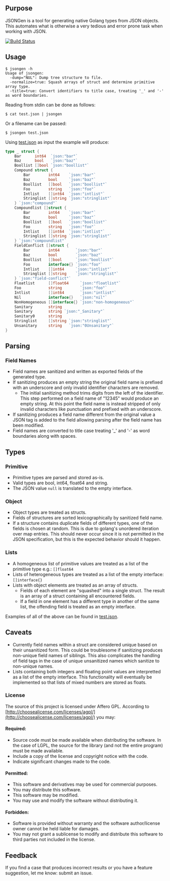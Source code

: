 ## Purpose
JSONGen is a tool for generating native Golang types from JSON objects. This automates what is otherwise a very tedious and error prone task when working with JSON.

[![Build Status](https://travis-ci.org/bemasher/JSONGen.svg?branch=master)](https://travis-ci.org/bemasher/JSONGen)

## Usage

```
$ jsongen -h
Usage of jsongen:
  -dump="NUL": Dump tree structure to file.
  -normalize=true: Squash arrays of struct and determine primitive array type.
  -title=true: Convert identifiers to title case, treating '_' and '-' as word boundaries.
```

Reading from stdin can be done as follows:
```
$ cat test.json | jsongen
```

Or a filename can be passed:
```
$ jsongen test.json
```

Using [test.json](test.json) as input the example will produce:
```go
type _ struct {
	Bar      int64  `json:"bar"`
	Baz      bool   `json:"baz"`
	Boollist []bool `json:"boollist"`
	Compound struct {
		Bar        int64    `json:"bar"`
		Baz        bool     `json:"baz"`
		Boollist   []bool   `json:"boollist"`
		Foo        string   `json:"foo"`
		Intlist    []int64  `json:"intlist"`
		Stringlist []string `json:"stringlist"`
	} `json:"compound"`
	Compoundlist []struct {
		Bar        int64    `json:"bar"`
		Baz        bool     `json:"baz"`
		Boollist   []bool   `json:"boollist"`
		Foo        string   `json:"foo"`
		Intlist    []int64  `json:"intlist"`
		Stringlist []string `json:"stringlist"`
	} `json:"compoundlist"`
	FieldConflict []struct {
		Bar        int64       `json:"bar"`
		Baz        bool        `json:"baz"`
		Boollist   []bool      `json:"boollist"`
		Foo        interface{} `json:"foo"`
		Intlist    []int64     `json:"intlist"`
		Stringlist []string    `json:"stringlist"`
	} `json:"field-conflict"`
	Floatlist      []float64     `json:"floatlist"`
	Foo            string        `json:"foo"`
	Intlist        []int64       `json:"intlist"`
	Nil            interface{}   `json:"nil"`
	NonHomogeneous []interface{} `json:"non-homogeneous"`
	Sanitary       string
	Sanitary       string `json:"_Sanitary"`
	Sanitary0      string
	Stringlist     []string `json:"stringlist"`
	Unsanitary     string   `json:"0Unsanitary"`
}
```

## Parsing
### Field Names
  * Field names are sanitized and written as exported fields of the generated type.
  * If sanitizing produces an empty string the original field name is prefixed with an underscore and only invalid identifier characters are removed.
    * The initial sanitizing method trims digits from the left of the identifier. This step performed on a field name of "12345" would produce an empty string. At this point the field name is instead stripped of only invalid characters like punctuation and prefixed with an underscore.
  * If sanitizing produces a field name different from the original value a JSON tag is added to the field allowing parsing after the field name has been modified.
  * Field names are converted to title case treating '_' and '-' as word boundaries along with spaces.

## Types
### Primitive
  * Primitive types are parsed and stored as-is.
  * Valid types are bool, int64, float64 and string.
  * The JSON value `null` is translated to the empty interface.

### Object
  * Object types are treated as structs.
  * Fields of structures are sorted lexicographically by sanitized field name.
  * If a structure contains duplicate fields of different types, one of the fields is chosen at random. This is due to golang's unordered iteration over map entries. This should never occur since it is not permitted in the JSON specification, but this is the expected behavior should it happen.

### Lists
  * A homogeneous list of primitive  values are treated as a list of the primitive type e.g.: `[]float64`
  * Lists of heterogeneous types are treated as a list of the empty interface: `[]interface{}`
  * Lists with object elements are treated as an array of structs.
    * Fields of each element are "squashed" into a single struct. The result is an array of a struct containing all encountered fields.
    * If a field in one element has a different type in another of the same list, the offending field is treated as an empty interface.

Examples of all of the above can be found in [test.json](test.json).

## Caveats
  * Currently field names within a struct are considered unique based on their unsanitized form. This could be troublesome if sanitizing produces non-unique field names of siblings. This also complicates the handling of field tags in the case of unique unsanitized names which sanitize to non-unique names.
  * Lists containing both integers and floating point values are interpretted as a list of the empty interface. This functionality will eventually be implemented so that lists of mixed numbers are stored as floats.

### License
The source of this project is licensed under Affero GPL. According to [http://choosealicense.com/licenses/agpl/](http://choosealicense.com/licenses/agpl/) you may:

#### Required:

  * Source code must be made available when distributing the software. In the case of LGPL, the source for the library (and not the entire program) must be made available.
  * Include a copy of the license and copyright notice with the code.
  * Indicate significant changes made to the code.

#### Permitted:

  * This software and derivatives may be used for commercial purposes.
  * You may distribute this software.
  * This software may be modified.
  * You may use and modify the software without distributing it.

#### Forbidden:

  * Software is provided without warranty and the software author/license owner cannot be held liable for damages.
  * You may not grant a sublicense to modify and distribute this software to third parties not included in the license.

## Feedback
If you find a case that produces incorrect results or you have a feature suggestion, let me know: submit an issue.
